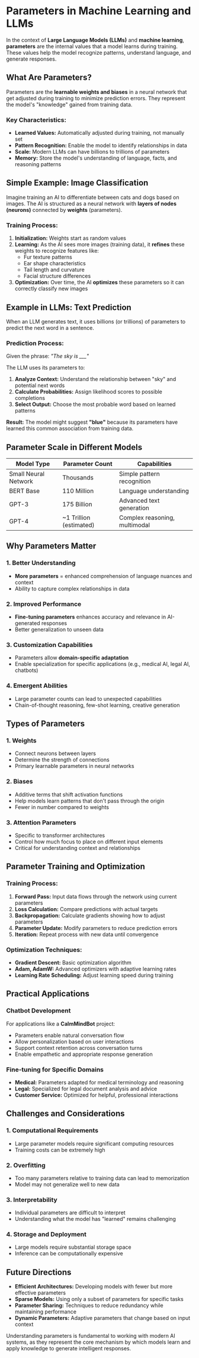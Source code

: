 # Parameters in Machine Learning and LLMs

In the context of **Large Language Models (LLMs)** and **machine learning**, **parameters** are the internal values that a model learns during training. These values help the model recognize patterns, understand language, and generate responses.

## What Are Parameters?

Parameters are the **learnable weights and biases** in a neural network that get adjusted during training to minimize prediction errors. They represent the model's "knowledge" gained from training data.

### Key Characteristics:

- **Learned Values:** Automatically adjusted during training, not manually set
- **Pattern Recognition:** Enable the model to identify relationships in data
- **Scale:** Modern LLMs can have billions to trillions of parameters
- **Memory:** Store the model's understanding of language, facts, and reasoning patterns

## Simple Example: Image Classification

Imagine training an AI to differentiate between cats and dogs based on images. The AI is structured as a neural network with **layers of nodes (neurons)** connected by **weights** (parameters).

### Training Process:

1. **Initialization:** Weights start as random values
2. **Learning:** As the AI sees more images (training data), it **refines** these weights to recognize features like:
   - Fur texture patterns
   - Ear shape characteristics
   - Tail length and curvature
   - Facial structure differences
3. **Optimization:** Over time, the AI **optimizes** these parameters so it can correctly classify new images

## Example in LLMs: Text Prediction

When an LLM generates text, it uses billions (or trillions) of parameters to predict the next word in a sentence.

### Prediction Process:

Given the phrase: _"The sky is \_\_\_"_

The LLM uses its parameters to:

1. **Analyze Context:** Understand the relationship between "sky" and potential next words
2. **Calculate Probabilities:** Assign likelihood scores to possible completions
3. **Select Output:** Choose the most probable word based on learned patterns

**Result:** The model might suggest **"blue"** because its parameters have learned this common association from training data.

## Parameter Scale in Different Models

| Model Type           | Parameter Count         | Capabilities                  |
| -------------------- | ----------------------- | ----------------------------- |
| Small Neural Network | Thousands               | Simple pattern recognition    |
| BERT Base            | 110 Million             | Language understanding        |
| GPT-3                | 175 Billion             | Advanced text generation      |
| GPT-4                | ~1 Trillion (estimated) | Complex reasoning, multimodal |

## Why Parameters Matter

### 1. **Better Understanding**

- **More parameters** = enhanced comprehension of language nuances and context
- Ability to capture complex relationships in data

### 2. **Improved Performance**

- **Fine-tuning parameters** enhances accuracy and relevance in AI-generated responses
- Better generalization to unseen data

### 3. **Customization Capabilities**

- Parameters allow **domain-specific adaptation**
- Enable specialization for specific applications (e.g., medical AI, legal AI, chatbots)

### 4. **Emergent Abilities**

- Large parameter counts can lead to unexpected capabilities
- Chain-of-thought reasoning, few-shot learning, creative generation

## Types of Parameters

### 1. **Weights**

- Connect neurons between layers
- Determine the strength of connections
- Primary learnable parameters in neural networks

### 2. **Biases**

- Additive terms that shift activation functions
- Help models learn patterns that don't pass through the origin
- Fewer in number compared to weights

### 3. **Attention Parameters**

- Specific to transformer architectures
- Control how much focus to place on different input elements
- Critical for understanding context and relationships

## Parameter Training and Optimization

### Training Process:

1. **Forward Pass:** Input data flows through the network using current parameters
2. **Loss Calculation:** Compare predictions with actual targets
3. **Backpropagation:** Calculate gradients showing how to adjust parameters
4. **Parameter Update:** Modify parameters to reduce prediction errors
5. **Iteration:** Repeat process with new data until convergence

### Optimization Techniques:

- **Gradient Descent:** Basic optimization algorithm
- **Adam, AdamW:** Advanced optimizers with adaptive learning rates
- **Learning Rate Scheduling:** Adjust learning speed during training

## Practical Applications

### Chatbot Development

For applications like a **CalmMindBot** project:

- Parameters enable natural conversation flow
- Allow personalization based on user interactions
- Support context retention across conversation turns
- Enable empathetic and appropriate response generation

### Fine-tuning for Specific Domains

- **Medical:** Parameters adapted for medical terminology and reasoning
- **Legal:** Specialized for legal document analysis and advice
- **Customer Service:** Optimized for helpful, professional interactions

## Challenges and Considerations

### 1. **Computational Requirements**

- Large parameter models require significant computing resources
- Training costs can be extremely high

### 2. **Overfitting**

- Too many parameters relative to training data can lead to memorization
- Model may not generalize well to new data

### 3. **Interpretability**

- Individual parameters are difficult to interpret
- Understanding what the model has "learned" remains challenging

### 4. **Storage and Deployment**

- Large models require substantial storage space
- Inference can be computationally expensive

## Future Directions

- **Efficient Architectures:** Developing models with fewer but more effective parameters
- **Sparse Models:** Using only a subset of parameters for specific tasks
- **Parameter Sharing:** Techniques to reduce redundancy while maintaining performance
- **Dynamic Parameters:** Adaptive parameters that change based on input context

Understanding parameters is fundamental to working with modern AI systems, as they represent the core mechanism by which models learn and apply knowledge to generate intelligent responses.
